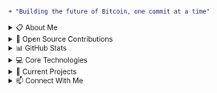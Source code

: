 ```diff
+ "Building the future of Bitcoin, one commit at a time"
```

<details>
<summary>📋 About Me</summary>

- Over a decade of cryptocurrency, software engineering, and cybersecurity expertise since 2011.
- BS & MS in Cybersecurity from the University of South Florida.
- Led integrations for Chainlink Labs and scaled institutional digital asset platforms from ideation to production.
- Expert in Rust, smart contract security, and Lightning Network protocols.

</details>


<details>
<summary>🚀 Open Source Contributions</summary>

### Bitcoin & Lightning Network
- [Bitcoin Knots #154](https://github.com/bitcoinknots/bitcoin/pull/154)
- [Bitcoin Knots #215](https://github.com/bitcoinknots/bitcoin/pull/215)
- [Bitcoin Knots #214](https://github.com/bitcoinknots/bitcoin/pull/214)
- [Lightning Network Daemon (LND) #10091](https://github.com/lightningnetwork/lnd/pull/10091)
- [Greenlight #612](https://github.com/Blockstream/greenlight/pull/612)
- [Core Lightning #8435](https://github.com/ElementsProject/lightning/pull/8435)
- [Lightning BOLTs #1278](https://github.com/lightning/bolts/pull/1278)
- [Sparrow #1854](https://github.com/sparrowwallet/sparrow/pull/1854)
- [Alby Hub #1847](https://github.com/getAlby/hub/pull/1847)
- [OCEAN #156](https://github.com/OCEAN-xyz/datum_gateway/pull/156)

### Developer Tools & AI
- [Goose #3378](https://github.com/block/goose/pull/3378)
- [Goose #3635](https://github.com/block/goose/pull/3635)
- [Goose #3907](https://github.com/block/goose/pull/3907)

### Mobile Applications
- [Zeus Lightning Wallet #3154](https://github.com/ZeusLN/zeus/pull/3154)
- [BitChat Android #178](https://github.com/permissionlesstech/bitchat-android/pull/178)
- [Bull Bitcoin Mobile #1345](https://github.com/SatoshiPortal/bullbitcoin-mobile/pull/1345)

### Nostr
- [Routstr Core #78](https://github.com/Routstr/routstr-core/pull/78)
- [Routstr Core #189](https://github.com/Routstr/routstr-core/pull/189)
- [Routstr Chat #46](https://github.com/Routstr/routstr-chat/pull/46)
- [Routstr Chat #67](https://github.com/Routstr/routstr-chat/pull/67)
- [Routstr Chat #72](https://github.com/Routstr/routstr-chat/pull/72)
- [Sixty Nuts #32](https://github.com/Routstr/sixty-nuts/pull/32)
- [Amber #255](https://github.com/greenart7c3/Amber/pull/255)
- [Orly #4](https://github.com/mleku/orly/pull/4)
- [Orly #5](https://github.com/mleku/orly/pull/5)
- [Orly #8](https://github.com/mleku/orly/pull/8)
- [Orly #10](https://github.com/mleku/orly/pull/10)

### Bitcoin Development Kits
- [BDK #2006](https://github.com/bitcoindevkit/bdk/pull/2006)
- [DLC Dev Kit #104](https://github.com/bennyhodl/dlcdevkit/pull/104)
- [DLC Dev Kit #105](https://github.com/bennyhodl/dlcdevkit/pull/105)

### Web3
- [Chainlink Rust Contracts](https://github.com/kwsantiago/Chainlink-Rust-Contracts) - Ported Chainlink code to Rust, earning a $10,000 grant, featured on the Chainlink blog
- [Ethereum.org #3134](https://github.com/ethereum/ethereum-org-website/pull/3134)
- [Chainlink OTP](https://github.com/kwsantiago/Chainlink-OTP)
- [chainlink-fun #1](https://github.com/itsdevcoffee/chainlink-fun/pull/1)
- [RandomWinner Chainlink VRF](https://github.com/kwsantiago/RandomWinner-ChainlinkVRF)

### Hackathons
- [PrepAI](https://github.com/kwsantiago/PrepAI) - AI-powered interview preparation platform
- [Chainlink-OTP](https://github.com/kwsantiago/Chainlink-OTP) - One-time password system using Chainlink oracles
- [HelloWorld-Polkadot-Hackathon](https://github.com/kwsantiago/HelloWorld-Polkadot-Hackathon/tree/main) - Polkadot ecosystem exploration project
- [MMM-spectraAI](https://github.com/nimius-debug/MMM-spectraAI) - AI-powered MagicMirror module

### Bitcoin & Blockchain Research
- [Blockchain Signature Parser](https://github.com/kwsantiago/Blockchain-Sig-Parser) - Developed a signature bias detection tool used in academic research for identifying nonce vulnerabilities

</details>

<details>
<summary>📊 GitHub Stats</summary>

<img src="https://github-readme-stats.vercel.app/api?username=kwsantiago&show_icons=true&theme=dark&hide_border=true&bg_color=0d1117" alt="GitHub Stats" />

<img src="https://github-readme-stats.vercel.app/api/top-langs/?username=kwsantiago&hide=makefile&theme=dark&hide_border=true&bg_color=0d1117&layout=compact" alt="Top Languages" />

</details>

<details>
<summary>💻 Core Technologies</summary>

[![Bitcoin Badge](https://img.shields.io/badge/-Bitcoin-F7931A?style=for-the-badge&labelColor=black&logo=bitcoin&logoColor=F7931A)](#)
[![Lightning Badge](https://img.shields.io/badge/-Lightning-792EE5?style=for-the-badge&labelColor=black&logo=lightning&logoColor=792EE5)](#)
[![Nostr Badge](https://img.shields.io/badge/-Nostr-9933CC?style=for-the-badge&labelColor=black&logo=nostrich&logoColor=9933CC)](#)
[![Taproot Assets Badge](https://img.shields.io/badge/-Taproot_Assets-FF6B35?style=for-the-badge&labelColor=black&logoColor=FF6B35)](#)
[![DeFi Badge](https://img.shields.io/badge/-DeFi-00D2FF?style=for-the-badge&labelColor=black&logoColor=00D2FF)](#)

[![Rust Badge](https://img.shields.io/badge/-Rust-000000?style=for-the-badge&labelColor=black&logo=rust&logoColor=white)](#)
[![TypeScript Badge](https://img.shields.io/badge/-TypeScript-3178C6?style=for-the-badge&labelColor=black&logo=typescript&logoColor=3178C6)](#)
[![React Badge](https://img.shields.io/badge/-React-61DAFB?style=for-the-badge&labelColor=black&logo=react&logoColor=61DAFB)](#)
[![Python Badge](https://img.shields.io/badge/-Python-3776AB?style=for-the-badge&labelColor=black&logo=python&logoColor=3776AB)](#)
[![Solidity Badge](https://img.shields.io/badge/-Solidity-363636?style=for-the-badge&labelColor=black&logo=solidity&logoColor=363636)](#)
[![Go Badge](https://img.shields.io/badge/-Go-00ADD8?style=for-the-badge&labelColor=black&logo=go&logoColor=00ADD8)](#)
[![C Badge](https://img.shields.io/badge/-C-A8B9CC?style=for-the-badge&labelColor=black&logo=c&logoColor=A8B9CC)](#)

[![MPC Badge](https://img.shields.io/badge/-Multi_Party_Computation-FF4B4B?style=for-the-badge&labelColor=black&logoColor=FF4B4B)](#)
[![Smart Contract Security Badge](https://img.shields.io/badge/-Smart_Contract_Security-4CAF50?style=for-the-badge&labelColor=black&logoColor=4CAF50)](#)
[![AWS Badge](https://img.shields.io/badge/-AWS-232F3E?style=for-the-badge&labelColor=black&logo=amazon-aws&logoColor=FF9900)](#)
[![Cryptography Badge](https://img.shields.io/badge/-Cryptography-6A1B99?style=for-the-badge&labelColor=black&logoColor=6A1B99)](#)

</details>

<details>
<summary>🚧 Current Projects</summary>

### 🏢 [PrivKey LLC](https://privkey.io)
Leading cybersecurity and blockchain consulting firm specializing in enterprise security solutions, Lightning Network implementation, and smart contract auditing.

### 🔧 Active Open Source Projects
- **[taproot-assets-rest-gateway](https://github.com/privkeyio/taproot-assets-rest-gateway)** - REST proxy for Lightning Labs' Taproot Assets
- **[libnostr-c](https://github.com/privkeyio/libnostr-c)** - C library for Nostr protocol with Lightning Network integration
- **[goose-evolve](https://github.com/kwsantiago/goose-evolve)** - MCP extension for autonomous AI agent improvement via evolutionary algorithms

### 📚 Past Work
- **[Chainlink-Rust-Contracts](https://github.com/kwsantiago/Chainlink-Rust-Contracts)** - Chainlink smart contracts ported to Rust

</details>

<details>
<summary>📫 Connect With Me</summary>

[![Website](https://img.shields.io/badge/Website-privkey.io-00C851?style=for-the-badge&logoColor=white)](https://privkey.io)
[![Nostr](https://img.shields.io/badge/Nostr-@kyle-9933CC?style=for-the-badge&logo=nostr&logoColor=white)](https://primal.net/p/nprofile1qqswuplzvwng4lfunnp9hmymmccuyk6p2mn3ge4m8hu3sklpr0spzgsdd5jkj)
[![Email](https://img.shields.io/badge/Email-kyle@privkey.io-D14836?style=for-the-badge&logo=gmail&logoColor=white)](mailto:kyle@privkey.io)
[![LinkedIn](https://img.shields.io/badge/LinkedIn-kwsantiago-0077B5?style=for-the-badge&logo=linkedin&logoColor=white)](https://linkedin.com/in/kwsantiago)

</details>
